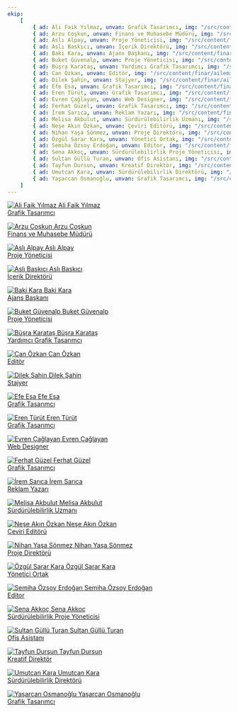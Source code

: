 ```yaml
---
ekip:
    [
        { ad: Ali Faik Yılmaz, unvan: Grafik Tasarımcı, img: "/src/content/finar/ailemiz/ekip/ali_MG_5403_.jpg" },
        { ad: Arzu Coşkun, unvan: Finans ve Muhasebe Müdürü, img: "/src/content/finar/ailemiz/ekip/arzu_MG_5160_.jpg" },
        { ad: Aslı Alpay, unvan: Proje Yöneticisi, img: "/src/content/finar/ailemiz/ekip/asli_alpay.jpg" },
        { ad: Aslı Baskıcı, unvan: İçerik Direktörü, img: "/src/content/finar/ailemiz/ekip/asli2.jpg" },
        { ad: Baki Kara, unvan: Ajans Başkanı, img: "/src/content/finar/ailemiz/ekip/baki_MG_5260_.jpg" },
        { ad: Buket Güvenalp, unvan: Proje Yöneticisi, img: "/src/content/finar/ailemiz/ekip/BuketGuvenalp-ProjeYoneticisi.jpg",},
        { ad: Büşra Karataş, unvan: Yardımcı Grafik Tasarımcı, img: "/src/content/finar/ailemiz/ekip/busra_MG_5526_.jpg",},
        { ad: Can Özkan, unvan: Editör, img: "/src/content/finar/ailemiz/ekip/can_ozkan.jpg" },
        { ad: Dilek Şahin, unvan: Stajyer, img: "/src/content/finar/ailemiz/ekip/dilek_sahin.jpg" },
        { ad: Efe Esa, unvan: Grafik Tasarımcı, img: "/src/content/finar/ailemiz/ekip/efe_esa.jpg" },
        { ad: Eren Türüt, unvan: Grafik Tasarımcı, img: "/src/content/finar/ailemiz/ekip/eren_MG_5082.jpg" },
        { ad: Evren Çağlayan, unvan: Web Designer, img: "/src/content/finar/ailemiz/ekip/evren_MG_5698_.jpg" },
        { ad: Ferhat Güzel, unvan: Grafik Tasarımcı, img: "/src/content/finar/ailemiz/ekip/ferhat.jpg" },
        { ad: İrem Sarıca, unvan: Reklam Yazarı, img: "/src/content/finar/ailemiz/ekip/irem_sarica_v2.jpg" },
        { ad: Melisa Akbulut, unvan: Sürdürülebilirlik Uzmanı, img: "/src/content/finar/ailemiz/ekip/MelisaAkbulut-SurdurulebilirlikUzmani.jpg",},
        { ad: Neşe Akın Özkan, unvan: Çeviri Editörü, img: "/src/content/finar/ailemiz/ekip/nese_ozkan.jpg" },
        { ad: Nihan Yaşa Sönmez, unvan: Proje Direktörü, img: "/src/content/finar/ailemiz/ekip/nihan.jpg" },
        { ad: Özgül Sarar Kara, unvan: Yönetici Ortak, img: "/src/content/finar/ailemiz/ekip/ozgul_MG_5112.jpg" },
        { ad: Semiha Özsoy Erdoğan, unvan: Editor, img: "/src/content/finar/ailemiz/ekip/semiha_ozsoy.jpg" },
        { ad: Sena Akkoç, unvan: Sürdürülebilirlik Proje Yöneticisi, img: "/src/content/finar/ailemiz/ekip/SenaAkkoc-SurdurulebilirlikProjeYoneticisi.jpg",},
        { ad: Sultan Güllü Turan, unvan: Ofis Asistanı, img: "/src/content/finar/ailemiz/ekip/sultans_MG_5585_.jpg" },
        { ad: Tayfun Dursun, unvan: Kreatif Direktör, img: "/src/content/finar/ailemiz/ekip/tayfun.jpg" },
        { ad: Umutcan Kara, unvan: Sürdürülebilirlik Direktörü, img: "/src/content/finar/ailemiz/ekip/umutcan_v2.jpg" },
        { ad: Yaşarcan Osmanoğlu, unvan: Grafik Tasarımcı, img: "/src/content/finar/ailemiz/ekip/yasarcan_osmanoglu.jpg",},
    ]
---
```


[![Ali Faik Yılmaz](/src/content/finar/ailemiz/ekip/ali_MG_5403_.jpg) <span>Ali Faik Yılmaz<br>Grafik Tasarımcı</span>]()

[![Arzu Coşkun](/src/content/finar/ailemiz/ekip/arzu_MG_5160_.jpg) <span>Arzu Coşkun<br>Finans ve Muhasebe Müdürü</span>]()

[![Aslı Alpay](/src/content/finar/ailemiz/ekip/asli_alpay.jpg) <span>Aslı Alpay<br>Proje Yöneticisi</span>]()

[![Aslı Baskıcı](/src/content/finar/ailemiz/ekip/asli2.jpg) <span>Aslı Baskıcı<br>İçerik Direktörü</span>]()

[![Baki Kara](/src/content/finar/ailemiz/ekip/baki_MG_5260_.jpg) <span>Baki Kara<br>Ajans Başkanı</span>]()

[![Buket Güvenalp](/src/content/finar/ailemiz/ekip/BuketGuvenalp-ProjeYoneticisi.jpg) <span>Buket Güvenalp<br>Proje Yöneticisi</span>]()

[![Büşra Karataş](/src/content/finar/ailemiz/ekip/busra_MG_5526_.jpg) <span>Büşra Karataş<br>Yardımcı Grafik Tasarımcı</span>]()

[![Can Özkan](/src/content/finar/ailemiz/ekip/can_ozkan.jpg) <span>Can Özkan<br>Editör</span>]()

[![Dilek Şahin](/src/content/finar/ailemiz/ekip/dilek_sahin.jpg) <span>Dilek Şahin<br>Stajyer</span>]()

[![Efe Esa](/src/content/finar/ailemiz/ekip/efe_esa.jpg) <span>Efe Esa<br>Grafik Tasarımcı</span>]()

[![Eren Türüt](/src/content/finar/ailemiz/ekip/eren_MG_5082.jpg) <span>Eren Türüt<br>Grafik Tasarımcı</span>]()

[![Evren Çağlayan](/src/content/finar/ailemiz/ekip/evren_MG_5698_.jpg) <span>Evren Çağlayan<br>Web Designer</span>]()

[![Ferhat Güzel](/src/content/finar/ailemiz/ekip/ferhat.jpg) <span>Ferhat Güzel<br>Grafik Tasarımcı</span>]()

[![İrem Sarıca](/src/content/finar/ailemiz/ekip/irem_sarica_v2.jpg) <span>İrem Sarıca<br>Reklam Yazarı</span>]()

[![Melisa Akbulut](/src/content/finar/ailemiz/ekip/MelisaAkbulut-SurdurulebilirlikUzmani.jpg) <span>Melisa Akbulut<br>Sürdürülebilirlik Uzmanı</span>]()

[![Neşe Akın Özkan](/src/content/finar/ailemiz/ekip/nese_ozkan.jpg) <span>Neşe Akın Özkan<br>Çeviri Editörü</span>]()

[![Nihan Yaşa Sönmez](/src/content/finar/ailemiz/ekip/nihan.jpg) <span>Nihan Yaşa Sönmez<br>Proje Direktörü</span>]()

[![Özgül Sarar Kara](/src/content/finar/ailemiz/ekip/ozgul_MG_5112.jpg) <span>Özgül Sarar Kara<br>Yönetici Ortak</span>]()

[![Semiha Özsoy Erdoğan](/src/content/finar/ailemiz/ekip/semiha_ozsoy.jpg) <span>Semiha Özsoy Erdoğan<br>Editor</span>]()

[![Sena Akkoç](/src/content/finar/ailemiz/ekip/SenaAkkoc-SurdurulebilirlikProjeYoneticisi.jpg) <span>Sena Akkoç<br>Sürdürülebilirlik Proje Yöneticisi</span>]()

[![Sultan Güllü Turan](/src/content/finar/ailemiz/ekip/sultans_MG_5585_.jpg) <span>Sultan Güllü Turan<br>Ofis Asistanı</span>]()

[![Tayfun Dursun](/src/content/finar/ailemiz/ekip/tayfun.jpg) <span>Tayfun Dursun<br>Kreatif Direktör</span>]()

[![Umutcan Kara](/src/content/finar/ailemiz/ekip/umutcan_v2.jpg) <span>Umutcan Kara<br>Sürdürülebilirlik Direktörü</span>]()

[![Yaşarcan Osmanoğlu](/src/content/finar/ailemiz/ekip/yasarcan_osmanoglu.jpg) <span>Yaşarcan Osmanoğlu<br>Grafik Tasarımcı</span>]()

